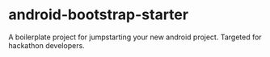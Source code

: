 # android-bootstrap-starter
A boilerplate project for jumpstarting your new android project. Targeted for hackathon developers.
